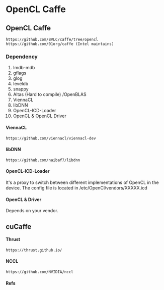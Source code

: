 # OpenCL Caffe

## OpenCL Caffe
```
https://github.com/BVLC/caffe/tree/opencl
https://github.com/01org/caffe (Intel maintains)
```
### Dependency
1. lmdb-mdb
2. gflags
3. glog
4. leveldb
5. snappy
6. Altas (Hard to compile) /OpenBLAS
7. ViennaCL
8. libDNN
9. OpenCL-ICD-Loader
10. OpenCL & OpenCL Driver

#### ViennaCL
```
https://github.com/viennacl/viennacl-dev
```

#### libDNN
```
https://github.com/naibaf7/libdnn
```

#### OpenCL-ICD-Loader
It's a proxy to switch between different implementations of OpenCL in the device.
The config file is located in /etc/OpenCl/vendors/XXXXX.icd

#### OpenCL & Driver
Depends on your vendor.

## cuCaffe

#### Thrust
```
https://thrust.github.io/
```

#### NCCL
```
https://github.com/NVIDIA/nccl
```

#### Refs
